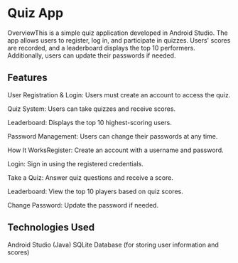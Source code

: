 # Quiz App

 OverviewThis is a simple quiz application developed in Android Studio. The app allows users to register, log in, and participate in quizzes. Users' scores are recorded, and a leaderboard displays the top 10 performers. Additionally, users can update their passwords if needed.


## Features

User Registration & Login: Users must create an account to access the quiz.

Quiz System: Users can take quizzes and receive scores.

Leaderboard: Displays the top 10 highest-scoring users.

Password Management: Users can change their passwords at any time.

How It WorksRegister: Create an account with a username and password.

Login: Sign in using the registered credentials.

Take a Quiz: Answer quiz questions and receive a score.

Leaderboard: View the top 10 players based on quiz scores.

Change Password: Update the password if needed.

## Technologies Used

Android Studio (Java)
SQLite Database (for storing user information and scores)
